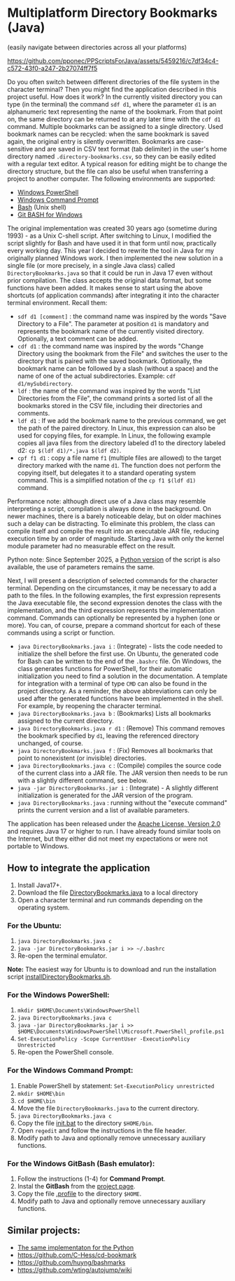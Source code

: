 # Multiplatform Directory Bookmarks (Java)
(easily navigate between directories across all your platforms)

https://github.com/pponec/PPScriptsForJava/assets/5459216/c7df34c4-c572-43f0-a247-2b27074ff7f5

Do you often switch between different directories of the file system in the character terminal? 
Then you might find the application described in this project useful.
How does it work? 
In the currently visited directory you can type (in the terminal) the command `sdf d1`, where the parameter `d1` is an alphanumeric text representing the name of the bookmark.
From that point on, the same directory can be returned to at any later time with the `cdf d1` command. 
Multiple bookmarks can be assigned to a single directory. 
Used bookmark names can be recycled: when the same bookmark is saved again, the original entry is silently overwritten. 
Bookmarks are case-sensitive and are saved in CSV text format (tab delimiter) in the user's home directory named `.directory-bookmarks.csv`, so they can be easily edited with a regular text editor. 
A typical reason for editing might be to change the directory structure, but the file can also be useful when transferring a project to another computer.
The following environments are supported:

* [Windows PowerShell](https://en.wikipedia.org/wiki/PowerShell)
* [Windows Command Prompt](https://en.wikipedia.org/wiki/Cmd.exe)
* [Bash](https://en.wikipedia.org/wiki/Bash_(Unix_shell)) (Unix shell)
* [Git BASH for Windows](https://gitforwindows.org/#bash)

The original implementation was created 30 years ago (sometime during 1993) - as a Unix C-shell script. 
After switching to Linux, I modified the script slightly for Bash and have used it in that form until now, practically every working day. 
This year I decided to rewrite the tool in Java for my originally planned Windows work. 
I then implemented the new solution in a single file (or more precisely, in a single Java class) called `DirectoryBookmarks.java` so that it could be run in Java 17 even without prior compilation. 
The class accepts the original data format, but some functions have been added. 
It makes sense to start using the above shortcuts (of application commands) after integrating it into the character terminal environment. 
Recall them:

* `sdf d1 [comment]` : the command name was inspired by the words "Save Directory to a File". 
  The parameter at position `d1` is mandatory and represents the bookmark name of the currently visited directory. 
  Optionally, a text comment can be added.
* `cdf d1` : the command name was inspired by the words "Change Directory using the bookmark from the File" and switches the user to the directory that is paired with the saved bookmark. 
  Optionally, the bookmark name can be followed by a slash (without a space) and the name of one of the actual subdirectories. 
  Example: `cdf d1/mySubdirectory`.
* `ldf` : the name of the command was inspired by the words "List Directories from the File", the command prints a sorted list of all the bookmarks stored in the CSV file, including their directories and comments.
* `ldf d1` : If we add the bookmark name to the previous command, we get the path of the paired directory. 
  In Linux, this expression can also be used for copying files, for example. 
  In Linux, the following example copies all java files from the directory labeled d1 to the directory labeled d2: `cp $(ldf d1)/*.java $(ldf d2)`.
* `cpf f1 d1` : copy a file name `f1` (multiple files are allowed) to the target directory marked with the name `d1`. 
   The function does not perform the copying itself, but delegates it to a standard operating system command.
   This is a simplified notation of the `cp f1 $(ldf d1)` command.

Performance note: although direct use of a Java class may resemble interpreting a script, compilation is always done in the background. 
On newer machines, there is a barely noticeable delay, but on older machines such a delay can be distracting. 
To eliminate this problem, the class can compile itself and compile the result into an executable JAR file, reducing execution time by an order of magnitude. 
Starting Java with only the kernel module parameter had no measurable effect on the result.

Python note: Since September 2025, a [Python version](https://github.com/pponec/PPScriptsForJava/blob/main/src/main/java/net/ponec/script/pytnoh/DirectoryBookmarks.py) of the script is also available, the use of parameters remains the same.

Next, I will present a description of selected commands for the character terminal. 
Depending on the circumstances, it may be necessary to add a path to the files. 
In the following examples, the first expression represents the Java executable file, the second expression denotes the class with the implementation, and the third expression represents the implementation command. 
Commands can optionally be represented by a hyphen (one or more). 
You can, of course, prepare a command shortcut for each of these commands using a script or function.

* `java DirectoryBookmarks.java i` : (Integrate) - lists the code needed to initialize the shell before the first use. On Ubuntu, the generated code for Bash can be written to the end of the `.bashrc` file. On Windows, the class generates functions for PowerShell, for their automatic initialization you need to find a solution in the documentation. A template for integration with a terminal of type `CMD` can also be found in the project directory. As a reminder, the above abbreviations can only be used after the generated functions have been implemented in the shell. For example, by reopening the character terminal.
* `java DirectoryBookmarks.java b` : (Bookmarks) Lists all bookmarks assigned to the current directory.
* `java DirectoryBookmarks.java r d1` : (Remove) This command removes the bookmark specified by `d1`, leaving the referenced directory unchanged, of course.
* `java DirectoryBookmarks.java f` : (Fix) Removes all bookmarks that point to nonexistent (or invisible) directories.
* `java DirectoryBookmarks.java c` : (Compile) compiles the source code of the current class into a JAR file. 
The JAR version then needs to be run with a slightly different command, see below.
* `java -jar DirectoryBookmarks.jar i` : (Integrate) - A slightly different initialization is generated for the JAR version of the program.
* `java DirectoryBookmarks.java` : running without the "execute command" prints the current version and a list of available parameters.

The application has been released under the [Apache License, Version 2.0](https://www.apache.org/licenses/LICENSE-2.0) and requires Java 17 or higher to run.
I have already found similar tools on the Internet, but they either did not meet my expectations or were not portable to Windows.

## How to integrate the application

1. Install Java17+.
2. Download the file [DirectoryBookmarks.java](../src/main/java/net/ponec/script/DirectoryBookmarks.java) to a local directory 
3. Open a character terminal and run commands depending on the operating system.

### For the Ubuntu:

1. `java DirectoryBookmarks.java c`
2. `java -jar DirectoryBookmarks.jar i >> ~/.bashrc`
3. Re-open the terminal emulator.

**Note:** The easiest way for Ubuntu is to download and run the installation script [installDirectoryBookmarks.sh](../src/main/java/net/ponec/script/installDirectoryBookmarks.sh).

### For the Windows PowerShell:

1. `mkdir $HOME\Documents\WindowsPowerShell`
2. `java DirectoryBookmarks.java c`
3. `java -jar DirectoryBookmarks.jar i >> $HOME\Documents\WindowsPowerShell\Microsoft.PowerShell_profile.ps1`
4. `Set-ExecutionPolicy -Scope CurrentUser -ExecutionPolicy Unrestricted`
5. Re-open the PowerShell console.

### For the Windows Command Prompt:

1.  Enable PowerShell by statement: `Set-ExecutionPolicy unrestricted`
2. `mkdir $HOME\bin`
3. `cd $HOME\bin`
4.  Move the file `DirectoryBookmarks.java` to the current directory.
5. `java DirectoryBookmarks.java c`
6.  Copy the file [init.bat](../windows/init.bat) to the directory `$HOME/bin`. 
7.  Open `regedit` and follow the instructions in the file header.
8.  Modify path to Java and optionally remove unnecessary auxiliary functions.

### For the Windows GitBash (Bash emulator):

1. Follow the instructions (1-4) for **Command Prompt**.
2. Instal the **GitBash** from the [project page](https://gitforwindows.org/).
3. Copy the file [.profile](../windows/.profile) to the directory `$HOME`.
4. Modify path to Java and optionally remove unnecessary auxiliary functions.


## Similar projects:

* [The same implementaton for the Python](DirectoryBookmarksPy.md)
* https://github.com/C-Hess/cd-bookmark
* https://github.com/huyng/bashmarks
* https://github.com/wting/autojump/wiki
